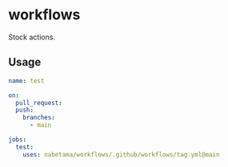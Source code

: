 # workflows
Stock actions.

## Usage

```yaml
name: test

on:
  pull_request:
  push:
    branches:
      - main

jobs:
  test:
    uses: nabetama/workflows/.github/workflows/tag.yml@main
    
```
